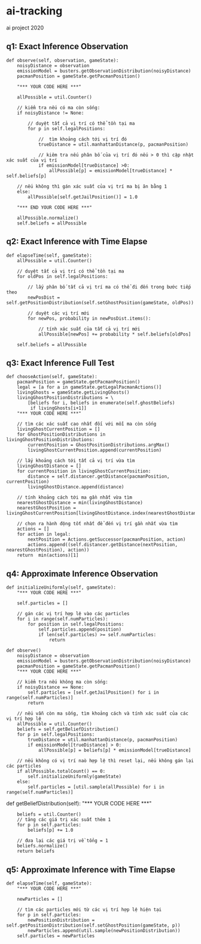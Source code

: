 # ai-tracking
ai project 2020

## q1: Exact Inference Observation
    def observe(self, observation, gameState):
        noisyDistance = observation
        emissionModel = busters.getObservationDistribution(noisyDistance)
        pacmanPosition = gameState.getPacmanPosition()

        "*** YOUR CODE HERE ***"
        
        allPossible = util.Counter()
        
        // kiểm tra nếu có ma còn sống:
        if noisyDistance != None:
        
            // duyệt tất cả vị trí có thể tồn tại ma
            for p in self.legalPositions:
                        
                //  tìm khoảng cách tới vị trí đó
                trueDistance = util.manhattanDistance(p, pacmanPosition)
                
                // kiêm tra nếu phân bố của vị trí đó nếu > 0 thì cập nhật xác suất của vị trí
                if emissionModel[trueDistance] >0:
                    allPossible[p] = emissionModel[trueDistance] * self.beliefs[p]
        
        // nếu không thì gán xác suất của vị trí ma bị ăn bằng 1
        else:
            allPossible[self.getJailPosition()] = 1.0
        
        "*** END YOUR CODE HERE ***"

        allPossible.normalize()
        self.beliefs = allPossible
        

## q2: Exact Inference with Time Elapse
    def elapseTime(self, gameState):
        allPossible = util.Counter()
        
        // duyệt tất cả vị trí có thể tồn tại ma
        for oldPos in self.legalPositions:
        
            // lấy phân bố tất cả vị trí ma có thể đi đến trong bước tiếp theo
            newPosDist = self.getPositionDistribution(self.setGhostPosition(gameState, oldPos))
            
            // duyệt các vị trí mới
            for newPos, probability in newPosDist.items():
            
                // tính xác suất của tất cả vị trí mới
                allPossible[newPos] += probability * self.beliefs[oldPos]
                
        self.beliefs = allPossible

## q3: Exact Inference Full Test
    
    def chooseAction(self, gameState):
        pacmanPosition = gameState.getPacmanPosition()
        legal = [a for a in gameState.getLegalPacmanActions()]
        livingGhosts = gameState.getLivingGhosts()
        livingGhostPositionDistributions = \
            [beliefs for i, beliefs in enumerate(self.ghostBeliefs)
             if livingGhosts[i+1]]
        "*** YOUR CODE HERE ***"
        
        // tìm các xác suất cao nhất đối với mỗi ma còn sống
        livingGhostCurrentPosition = []
        for GhostPositionDistributions in livingGhostPositionDistributions:
            currentPosition = GhostPositionDistributions.argMax()
            livingGhostCurrentPosition.append(currentPosition)

        // lấy khoảng cách tới tất cả vị trí vừa tìm
        livingGhostDistance = []
        for currentPosition in livingGhostCurrentPosition:
            distance = self.distancer.getDistance(pacmanPosition, currentPosition)
            livingGhostDistance.append(distance)

        // tính khoảng cách tới ma gần nhất vừa tìm 
        nearestGhostDistance = min(livingGhostDistance)
        nearestGhostPosition = livingGhostCurrentPosition[livingGhostDistance.index(nearestGhostDistance)]

        // chọn ra hành động tốt nhất để đến vị trí gần nhất vừa tìm
        actions = []
        for action in legal:
            nextPosition = Actions.getSuccessor(pacmanPosition, action)
            actions.append((self.distancer.getDistance(nextPosition, nearestGhostPosition), action))            
        return  min(actions)[1]
        
## q4: Approximate Inference Observation

    def initializeUniformly(self, gameState):
        "*** YOUR CODE HERE ***"
        
        self.particles = []
        
        // gán các vị trí hợp lệ vào các particles
        for i in range(self.numParticles):
            for position in self.legalPositions:
                self.particles.append(position)
                if len(self.particles) >= self.numParticles:
                    return
    
    def observe()
        noisyDistance = observation
        emissionModel = busters.getObservationDistribution(noisyDistance)
        pacmanPosition = gameState.getPacmanPosition()
        "*** YOUR CODE HERE ***"
        
        // kiểm tra nếu không ma còn sống:
        if noisyDistance == None:
            self.particles = [self.getJailPosition() for i in range(self.numParticles)]
            return
        
        // nếu vẫn còn ma sống, tìm khoảng cách và tính xác suất của các vị trí hợp lệ
        allPossible = util.Counter()
        beliefs = self.getBeliefDistribution()
        for p in self.legalPositions:
            trueDistance = util.manhattanDistance(p, pacmanPosition)
            if emissionModel[trueDistance] > 0:
                allPossible[p] = beliefs[p] * emissionModel[trueDistance]
                
        // nếu không có vị trí naò hợp lệ thì reset lại, nếu không gán lại các particles
        if allPossible.totalCount() == 0:
            self.initializeUniformly(gameState)
        else:
            self.particles = [util.sample(allPossible) for i in range(self.numParticles)]
            
   def getBeliefDistribution(self):
        "*** YOUR CODE HERE ***"
        
        beliefs = util.Counter()
        // tăng các giá trị xác suất thêm 1
        for p in self.particles:
            beliefs[p] += 1.0
        
        // đưa lại các giá trị về tổng = 1
        beliefs.normalize()
        return beliefs
            
## q5: Approximate Inference with Time Elapse
    
    def elapseTime(self, gameState):
        "*** YOUR CODE HERE ***"

        newParticles = []
        
        // tìm các particles mới từ các vị trí hợp lệ hiện tại
        for p in self.particles:
            newPositionDistribution = self.getPositionDistribution(self.setGhostPosition(gameState, p))
            newParticles.append(util.sample(newPositionDistribution))
        self.particles = newParticles
        

    
